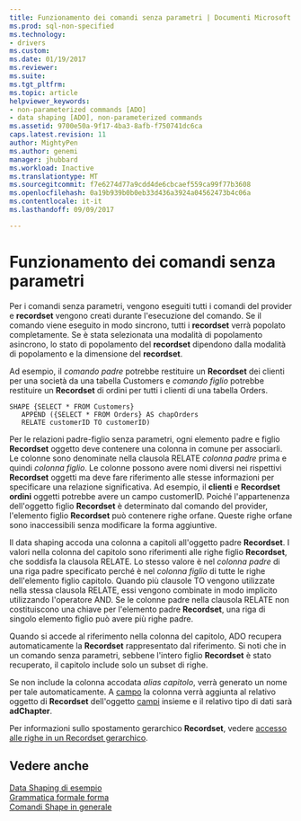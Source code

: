 ```yaml
---
title: Funzionamento dei comandi senza parametri | Documenti Microsoft
ms.prod: sql-non-specified
ms.technology:
- drivers
ms.custom: 
ms.date: 01/19/2017
ms.reviewer: 
ms.suite: 
ms.tgt_pltfrm: 
ms.topic: article
helpviewer_keywords:
- non-parameterized commands [ADO]
- data shaping [ADO], non-parameterized commands
ms.assetid: 9700e50a-9f17-4ba3-8afb-f750741dc6ca
caps.latest.revision: 11
author: MightyPen
ms.author: genemi
manager: jhubbard
ms.workload: Inactive
ms.translationtype: MT
ms.sourcegitcommit: f7e6274d77a9cdd4de6cbcaef559ca99f77b3608
ms.openlocfilehash: 0a19b939b0b0eb33d436a3924a04562473b4c06a
ms.contentlocale: it-it
ms.lasthandoff: 09/09/2017

---
```

# <a name="operation-of-non-parameterized-commands"></a>Funzionamento dei comandi senza parametri
Per i comandi senza parametri, vengono eseguiti tutti i comandi del provider e **recordset** vengono creati durante l'esecuzione del comando. Se il comando viene eseguito in modo sincrono, tutti i **recordset** verrà popolato completamente. Se è stata selezionata una modalità di popolamento asincrono, lo stato di popolamento del **recordset** dipendono dalla modalità di popolamento e la dimensione del **recordset**.  
  
 Ad esempio, il *comando padre* potrebbe restituire un **Recordset** dei clienti per una società da una tabella Customers e *comando figlio* potrebbe restituire un **Recordset** di ordini per tutti i clienti di una tabella Orders.  
  
```  
SHAPE {SELECT * FROM Customers}   
   APPEND ({SELECT * FROM Orders} AS chapOrders   
   RELATE customerID TO customerID)  
```  
  
 Per le relazioni padre-figlio senza parametri, ogni elemento padre e figlio **Recordset** oggetto deve contenere una colonna in comune per associarli. Le colonne sono denominate nella clausola RELATE *colonna padre* prima e quindi *colonna figlio*. Le colonne possono avere nomi diversi nei rispettivi **Recordset** oggetti ma deve fare riferimento alle stesse informazioni per specificare una relazione significativa. Ad esempio, il **clienti** e **Recordset ordini** oggetti potrebbe avere un campo customerID. Poiché l'appartenenza dell'oggetto figlio **Recordset** è determinato dal comando del provider, l'elemento figlio **Recordset** può contenere righe orfane. Queste righe orfane sono inaccessibili senza modificare la forma aggiuntive.  
  
 Il data shaping accoda una colonna a capitoli all'oggetto padre **Recordset**. I valori nella colonna del capitolo sono riferimenti alle righe figlio **Recordset**, che soddisfa la clausola RELATE. Lo stesso valore è nel *colonna padre* di una riga padre specificato perché è nel *colonna figlio* di tutte le righe dell'elemento figlio capitolo. Quando più clausole TO vengono utilizzate nella stessa clausola RELATE, essi vengono combinate in modo implicito utilizzando l'operatore AND. Se le colonne padre nella clausola RELATE non costituiscono una chiave per l'elemento padre **Recordset**, una riga di singolo elemento figlio può avere più righe padre.  
  
 Quando si accede al riferimento nella colonna del capitolo, ADO recupera automaticamente la **Recordset** rappresentato dal riferimento. Si noti che in un comando senza parametri, sebbene l'intero figlio **Recordset** è stato recuperato, il capitolo include solo un subset di righe.  
  
 Se non include la colonna accodata *alias capitolo*, verrà generato un nome per tale automaticamente. A [campo](../../../ado/reference/ado-api/field-object.md) la colonna verrà aggiunta al relativo oggetto di **Recordset** dell'oggetto [campi](../../../ado/reference/ado-api/fields-collection-ado.md) insieme e il relativo tipo di dati sarà **adChapter**.  
  
 Per informazioni sullo spostamento gerarchico **Recordset**, vedere [accesso alle righe in un Recordset gerarchico](../../../ado/guide/data/accessing-rows-in-a-hierarchical-recordset.md).  
  
## <a name="see-also"></a>Vedere anche  
 [Data Shaping di esempio](../../../ado/guide/data/data-shaping-example.md)   
 [Grammatica formale forma](../../../ado/guide/data/formal-shape-grammar.md)   
 [Comandi Shape in generale](../../../ado/guide/data/shape-commands-in-general.md)

